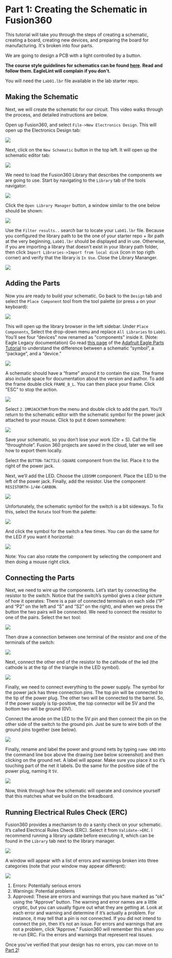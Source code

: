 # Part 1: Creating the Schematic in Fusion360

This tutorial will take you through the steps of creating a schematic, creating a board, creating new devices, and preparing the board for manufacturing. It's broken into four parts.

We are going to design a PCB with a light controlled by a button.

**The course style guidelines for schematics can be found [here](https://github.com/NVSL/QuadClass-Resources/blob/master/labs/Building-The-Quadcopter-Schematic/README.md#general-schematic-style-guidelines). Read and follow them. EagleLint will complain if you don't.**

You will need the `Lab01.lbr` file available in the lab starter repo.

## Making the Schematic

Next, we will create the schematic for our circuit. This video walks through the process, and detailed instructions are below.

Open up Fusion360, and select `File->New Electronics Design`. This will open up the Electronics Design tab:

![](images/design1.png)

Next, click on the `New Schematic` button in the top left. It will open up the schematic editor tab:

![](images/schematic1_f360.png)

We need to load the Fusion360 Library that describes the components we are going to use. Start by navigating to the `Library` tab of the tools navigator:

![](images/library1.png)

Click the `Open Library Manager` button, a window similar to the one below should be shown:

![](images/library2.png)

Use the `Filter results..` search bar to locate your `Lab01.lbr` file. Because you configured the library path to be the one of your starter repo + lbr path at the very beginning, `Lab01.lbr` should be displayed and in use. Otherwise, if you are importing a library that doesn't exist in your library path folder, then click `Import Libraries->Import from local disk` (icon in top rigth corner) and verify that the library is `In Use`. Close the Library Mananger.

![](images/library3.png)

## Adding the Parts

Now you are ready to build your schematic. Go back to the `Design` tab and select the `Place Component` tool from the tool palette (or press `a` on your keyboard):

![](images/schematic2_f360.png)

This will open up the library browser in the left sidebar. Under `Place Components`, Select the drop-down menu and replace `All Libraries` to `Lab01`. You’ll see four “devices” now renamed as "components" inside it. (Note: Eagle Legacy documentation) Go read [this page](http://goo.gl/HJtIzp) of the [Adafruit Eagle Parts Tutorial](http://goo.gl/GcM04V) to understand the difference between a schematic “symbol”, a “package”, and a “device.”

![](images/schematic3_f360.png)

A schematic should have a “frame” around it to contain the size. The frame also include space for documentation about the version and author. To add the frame double click `FRAME_B_L`. You can then place your frame. Click "ESC" to stop the action.

![](images/schematic4_f360.png)

Select `2.1MMJACKTHM` from the menu and double click to add the part. You’ll return to the schematic editor with the schematic symbol for the power jack attached to your mouse. Click to put it down somewhere:

![](images/schematic5_f360.png)

Save your schematic, so you don’t lose your work (Ctr + S). Call the file “throughhole”. Fusion 360 projects are saved in the cloud, later we will see how to export them locally.

Select the `BUTTON-TACTILE-SQUARE` component from the list. Place it to the right of the power jack.

Next, we’ll add the LED. Choose the `LED5MM` component. Place the LED to the left of the power jack.
Finally, add the resistor. Use the component `RESISTORTH-1/4W-CARBON`.

![](images/schematic6_f360.png)

Unfortunately, the schematic symbol for the switch is a bit sideways. To fix this, select the `Rotate` tool from the palette:

![](images/schematic7_f360.png)

And click the symbol for the switch a few times. You can do the same for the LED if you want it horizontal:

![](images/schematic8_f360.png)

Note: You can also rotate the component by selecting the component and then doing a mouse right click.

## Connecting the Parts

Next, we need to wire up the components. Let’s start by connecting the resistor to the switch. Notice that the switch’s symbol gives a clear picture of how it operates: There is a pair of connected terminals on each side (“P” and “P2” on the left and “S” and “S2” on the right), and when we press the button the two pairs will be connected. We need to connect the resistor to one of the pairs. Select the `Net` tool:

![](images/schematic9_f360.png)

Then draw a connection between one terminal of the resistor and one of the terminals of the switch:

![](images/schematic10_f360.png)

Next, connect the other end of the resistor to the cathode of the led (the cathode is at the tip of the triangle in the LED symbol).

![](images/schematic11_f360.png)

Finally, we need to connect everything to the power supply. The symbol for the power jack has three connection pins. The top pin will be connected to the tip of the power plug. The other two will be connected to the barrel. So, if the power supply is tip-positive, the top connector will be 5V and the bottom two will be ground (0V).

Connect the anode on the LED to the 5V pin and then connect the pin on the other side of the switch to the ground pin. Just be sure to wire both of the ground pins together (see below).

![](images/schematic12_f360.png)

Finally, rename and label the power and ground nets by typing `name GND` into the command line box above the drawing (see below screenshot) and then clicking on the ground net. A label will appear. Make sure you place it so it’s touching part of the net it labels. Do the same for the positive side of the power plug, naming it `5V`.

![](images/schematic13_f360.png)

Now, think through how the schematic will operate and convince yourself that this matches what we build on the breadboard.

## Running Electrical Rules Check (ERC)

Fusion360 provides a mechanism to do a sanity check on your schematic. It’s called Electrical Rules Check (ERC). Select it from `Validate->ERC`. I recommend running a library update before executing it, which can be found in the `Library` tab next to the library manager.

![](images/schematic14_f360.png)

A window will appear with a list of errors and warnings broken into three categories (note that your window may appear different):

![](images/schematic13.png)

1. Errors: Potentially serious errors
2. Warnings: Potential problems
3. Approved: These are errors and warnings that you have marked as “ok” using the “Approve” button.
   The warning and error names are a little cryptic, but you can usually figure out what they are getting at. Look at each error and warning and determine if it’s actually a problem. For instance, it may tell that a pin is not connected. If you did not intend to connect the pin, then it’s not an issue. For errors and warnings that are not a problem, click “Approve.” Fusion360 will remember this when you re-run ERC. Fix the errors and warnings that represent real issues.

Once you've verified that your design has no errors, you can move on to [Part 2](Creating-A-Board.md)!
